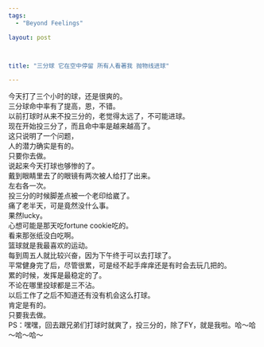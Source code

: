 ```yaml
--- 
tags: 
  - "Beyond Feelings"

layout: post



title: "三分球 它在空中停留 所有人看著我 抛物线进球"

---
```

<div id="msgcns!5F971C000415D85F!272" class="bvMsg">
<div>今天打了三个小时的球，还是很爽的。<br>三分球命中率有了提高，恩，不错。<br>以前打球时从来不投三分的，老觉得太远了，不可能进球。<br>现在开始投三分了，而且命中率是越来越高了。<br>这只说明了一个问题，<br>人的潜力确实是有的。<br>只要你去做。<br>说起来今天打球也够惨的了。<br>戴到眼睛里去了的眼镜有两次被人给打了出来。<br>左右各一次。<br>投三分的时候脚差点被一个老印给崴了。<br>痛了老半天，可是竟然没什么事。<br>果然lucky。<br>心想可能是那天吃fortune cookie吃的。<br>看来那张纸没白吃啊。<br>篮球就是我最喜欢的运动。<br>每到周五人就比较兴奋，因为下午终于可以去打球了。<br>平常健身完了后，尽管很累，可是经不起手痒痒还是有时会去玩几把的。<br>累的时候，发挥是最稳定的了。<br>不论在哪里投球都是三不沾。<br>以后工作了之后不知道还有没有机会这么打球。<br>肯定是有的。<br>只要我去做。</div>
<div>PS：嘿嘿，回去跟兄弟们打球时就爽了，投三分的，除了FY，就是我啦。哈～哈～哈～哈～</div>
</div>
